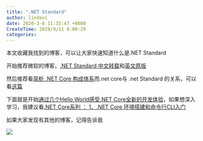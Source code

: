 ```yaml
---
title: ".NET Standard"
author: lindexi
date: 2020-3-8 11:33:47 +0800
CreateTime: 2019/9/11 9:00:29
categories: 
---
```


本文收藏我找到的博客，可以让大家快速知道什么是.NET Standard

<!--more-->


<!-- CreateTime:2019/9/11 9:00:29 -->


开始推荐微软的博客，[.NET Standard 中文转载](http://blog.csdn.net/wdeng2011/article/details/77035065 )和[英文原版](https://blogs.msdn.microsoft.com/dotnet/2016/09/26/introducing-net-standard/ )

然后推荐看[简析 .NET Core 构成体系](http://www.cnblogs.com/vipyoumay/p/5613373.html )而.net core与 .net Standard 的关系，可以看[这篇](http://blog.csdn.net/wdeng2011/article/details/76954621 )

下面就是开始[通过几个Hello World感受.NET Core全新的开发体验](http://www.cnblogs.com/artech/p/net-core-hello-world.html )，如果想深入学习，我建议看[.NET Core系列 ： 1、.NET Core 环境搭建和命令行CLI入门](http://www.cnblogs.com/shanyou/p/5636920.html )

如果大家发现有其他的博客，记得告诉我

![](http://image.acmx.xyz/lindexi%2F201942912529158)

